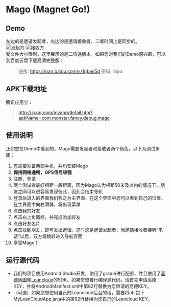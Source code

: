 # Mago (Magnet Go!)

## Demo
左边的是邀请发起者，右边的是邀请接收者，二者时间上是同步的。</br>
![发起方](https://github.com/rushzhou/Mago/blob/master/raw/sender.gif)
![接收方](https://github.com/rushzhou/Mago/blob/master/raw/receiver.gif)</br>
受文件大小限制，这里展示的是二倍速版本。如果您对我们的Demo感兴趣，可以到百度云盘下载高清完整版：
>链接: https://pan.baidu.com/s/1gfaei5d 密码: rbpa

## APK下载地址
腾讯应用宝：
>http://sj.qq.com/myapp/detail.htm?apkName=com.monster.fancy.debug.mago

## 使用说明
正如您在Demo中看到的，Mago需要发起者和接收者两个角色，以下为测试步骤：
1. 您需要准备两部手机，并均安装Mago
2. **保持网络通畅，GPS信号较强**
3. 注册、登录
4. 两个测试者最好相距一段距离，因为Mago认为相距50米及以内的情况下，朋友之间可以很容易发现彼此，因此会结束导航
5. 登录后进入的界面我们称之为主界面，在这个界面中您可以看到自己的位置。在主界面中向右滑屏，将出现菜单
6. 点击我的好友
7. 点击右上角图标，并完成添加好友
8. 点击好友名片
9. 点击找到朋友，即可发出邀请。这时您是邀请发起者，当邀请接收者接听“电话”以后，双方将跳转进入导航界面
10. 享受Mago！

## 运行源代码
* 我们的项目使用Android Studio开发，使用了gradle进行配置，并且使用了[高德地图](http://lbs.amap.com/)和[Leancloud](https://leancloud.cn/)的SDK。如果您想自行编译源代码，请首先申请高德KEY，并将AndroidManifest.xml中第82行替换为您申请的高德KEY。
* （可选）如果您想使用自己的Leancloud后台的话，需要将util包下MyLeanCloudApp.java中的第92行替换为您自己的Leancloud KEY。